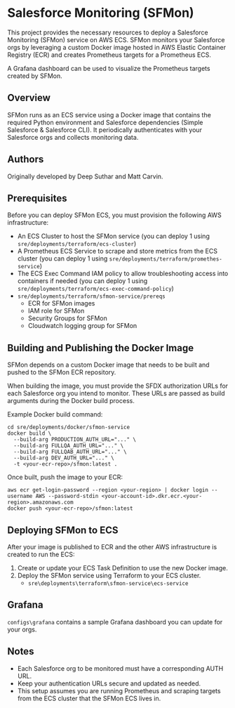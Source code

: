 # Salesforce Monitoring (SFMon)

This project provides the necessary resources to deploy a Salesforce Monitoring (SFMon) service on AWS ECS. SFMon monitors your Salesforce orgs by leveraging a custom Docker image hosted in AWS Elastic Container Registry (ECR) and creates Prometheus targets for a Prometheus ECS.

A Grafana dashboard can be used to visualize the Prometheus targets created by SFMon.

## Overview

SFMon runs as an ECS service using a Docker image that contains the required Python environment and Salesforce dependencies (Simple Salesforce & Salesforce CLI). It periodically authenticates with your Salesforce orgs and collects monitoring data.

## Authors

Originally developed by Deep Suthar and Matt Carvin.

## Prerequisites

Before you can deploy SFMon ECS, you must provision the following AWS infrastructure:

- An ECS Cluster to host the SFMon service (you can deploy 1 using `sre/deployments/terraform/ecs-cluster`)
- A Prometheus ECS Service to scrape and store metrics from the ECS cluster (you can deploy 1 using `sre/deployments/terraform/promethes-service`)
- The ECS Exec Command IAM policy to allow troubleshooting access into containers if needed (you can deploy 1 using `sre/deployments/terraform/ecs-exec-command-policy`)
- `sre/deployments/terraform/sfmon-service/prereqs`
    - ECR for SFMon images
    - IAM role for SFMon
    - Security Groups for SFMon
    - Cloudwatch logging group for SFMon

## Building and Publishing the Docker Image

SFMon depends on a custom Docker image that needs to be built and pushed to the SFMon ECR repository.

When building the image, you must provide the SFDX authorization URLs for each Salesforce org you intend to monitor. These URLs are passed as build arguments during the Docker build process.

Example Docker build command:

```
cd sre/deployments/docker/sfmon-service
docker build \
  --build-arg PRODUCTION_AUTH_URL="..." \
  --build-arg FULLQA_AUTH_URL="..." \
  --build-arg FULLQAB_AUTH_URL="..." \
  --build-arg DEV_AUTH_URL="..." \
  -t <your-ecr-repo>/sfmon:latest .
```

Once built, push the image to your ECR:

```
aws ecr get-login-password --region <your-region> | docker login --username AWS --password-stdin <your-account-id>.dkr.ecr.<your-region>.amazonaws.com
docker push <your-ecr-repo>/sfmon:latest
```

## Deploying SFMon to ECS

After your image is published to ECR and the other AWS infrastructure is created to run the ECS:

1. Create or update your ECS Task Definition to use the new Docker image.
2. Deploy the SFMon service using Terraform to your ECS cluster.
    - `sre\deployments\terraform\sfmon-service\ecs-service`

## Grafana

`configs\grafana` contains a sample Grafana dashboard you can update for your orgs.

## Notes

- Each Salesforce org to be monitored must have a corresponding AUTH URL.
- Keep your authentication URLs secure and updated as needed.
- This setup assumes you are running Prometheus and scraping targets from the ECS cluster that the SFMon ECS lives in.
